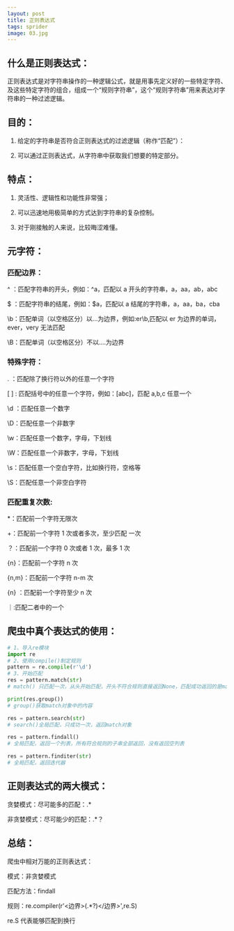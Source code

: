 ```yaml
---
layout: post
title: 正则表达式
tags: sprider
image: 03.jpg
---
```


## 什么是正则表达式：

正则表达式是对字符串操作的一种逻辑公式，就是用事先定义好的一些特定字符、及这些特定字符的组合，组成一个“规则字符串”，这个“规则字符串”用来表达对字符串的一种过滤逻辑。

## 目的：

1. 给定的字符串是否符合正则表达式的过滤逻辑（称作“匹配”）：

2. 可以通过正则表达式，从字符串中获取我们想要的特定部分。

## 特点：

1. 灵活性、逻辑性和功能性非常强；

2. 可以迅速地用极简单的方式达到字符串的复杂控制。

3. 对于刚接触的人来说，比较晦涩难懂。

## 元字符：

### 匹配边界：

^ ：匹配字符串的开头，例如：^a，匹配以 a 开头的字符串，a，aa，ab，abc

$ ：匹配字符串的结尾，例如：$a，匹配以 a 结尾的字符串，a，aa，ba，cba

\b：匹配单词（以空格区分）以...为边界，例如:er\b,匹配以 er 为边界的单词，ever，very 无法匹配

\B：匹配单词（以空格区分）不以....为边界

### 特殊字符：

. ：匹配除了换行符以外的任意一个字符

[ ] : 匹配括号中的任意一个字符，例如：[abc]，匹配 a,b,c 任意一个

\d ：匹配任意一个数字

\D：匹配任意一个非数字

\w：匹配任意一个数字，字母，下划线

\W：匹配任意一个非数字，字母，下划线

\s：匹配任意一个空白字符，比如换行符，空格等

\S：匹配任意一个非空白字符

### 匹配重复次数:

\*：匹配前一个字符无限次

+：匹配前一个字符 1 次或者多次，至少匹配 一次

？：匹配前一个字符 0 次或者 1 次，最多 1 次

{n}：匹配前一个字符 n 次

{n,m}：匹配前一个字符 n-m 次

{n} ：匹配前一个字符至少 n 次

｜:匹配二者中的一个

## 爬虫中真个表达式的使用：

```python
# 1、导入re模块
import re
# 2、使用compile()制定规则
pattern = re.compile(r'\d')
# 3、开始匹配
res = pattern.match(str)
# match() 只匹配一次，从头开始匹配，开头不符合规则直接返回None，匹配成功返回的是match对象

print(res.group())
# group()获取match对象中的内容

res = pattern.search(str)
# search()全局匹配，只成功一次，返回match对象

res = pattern.findall()
# 全局匹配，返回一个列表，所有符合规则的子串全部返回，没有返回空列表

res = pattern.finditer(str)
# 全局匹配，返回迭代器

```

## 正则表达式的两大模式：

贪婪模式：尽可能多的匹配：.\*

非贪婪模式：尽可能少的匹配：.\*？

## 总结：

爬虫中相对万能的正则表达式：

模式：非贪婪模式

匹配方法：findall

规则：re.compiler(r'<边界>(.\*?)</边界>',re.S)

re.S 代表能够匹配到换行
